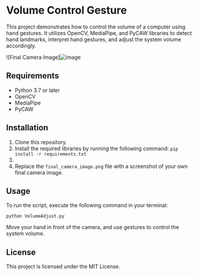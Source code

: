 # Volume Control Gesture

This project demonstrates how to control the volume of a computer using hand gestures. It utilizes OpenCV, MediaPipe, and PyCAW libraries to detect hand landmarks, interpret hand gestures, and adjust the system volume accordingly.

![Final Camera Image]![image](https://user-images.githubusercontent.com/91087552/227796689-aac0414a-7cd7-4ca4-9236-4492ac6a4aa8.png)


## Requirements

* Python 3.7 or later
* OpenCV
* MediaPipe
* PyCAW

## Installation

1. Clone this repository.
2. Install the required libraries by running the following command:
  `pip install -r requirements.txt`
3.
3. Replace the `final_camera_image.png` file with a screenshot of your own final camera image.

## Usage

To run the script, execute the following command in your terminal:

`python VolumeAdjust.py`  


Move your hand in front of the camera, and use gestures to control the system volume.

## License

This project is licensed under the MIT License.

